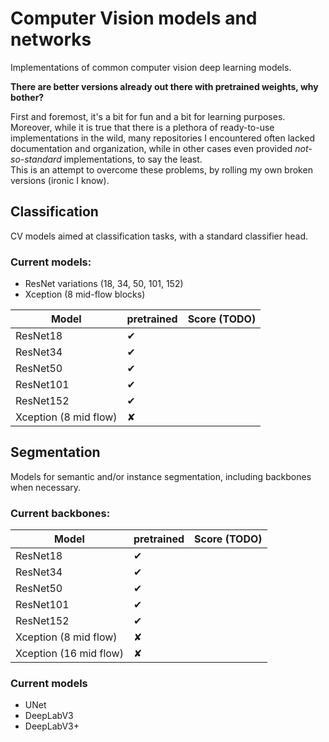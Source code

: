# Computer Vision models and networks
Implementations of common computer vision deep learning models.


**There are better versions already out there with pretrained weights, why bother?**

First and foremost, it's a bit for fun and a bit for learning purposes. \
Moreover, while it is true that there is a plethora of ready-to-use implementations in the wild, many repositories I encountered often lacked documentation and organization, while in other cases even provided *not-so-standard* implementations, to say the least. \
This is an attempt to overcome these problems, by rolling my own broken versions (ironic I know).

## Classification
CV models aimed at classification tasks, with a standard classifier head.

### Current models:
- ResNet variations (18, 34, 50, 101, 152)
- Xception (8 mid-flow blocks)

| Model                | pretrained  | Score (TODO)      |
|----------------------|-------------|-------------------|
| ResNet18             | ✔           |                   |
| ResNet34             | ✔           |                   |
| ResNet50             | ✔           |                   |
| ResNet101            | ✔           |                   |
| ResNet152            | ✔           |                   |
| Xception (8 mid flow)| ✘           |                   |

## Segmentation
Models for semantic and/or instance segmentation, including backbones when necessary.

### Current backbones:
| Model                 | pretrained  | Score (TODO)      |
|-----------------------|-------------|-------------------|
| ResNet18              | ✔           |                   |
| ResNet34              | ✔           |                   |
| ResNet50              | ✔           |                   |
| ResNet101             | ✔           |                   |
| ResNet152             | ✔           |                   |
| Xception (8 mid flow) | ✘           |                   |
| Xception (16 mid flow)| ✘           |                   |


### Current models
- UNet
- DeepLabV3
- DeepLabV3+
